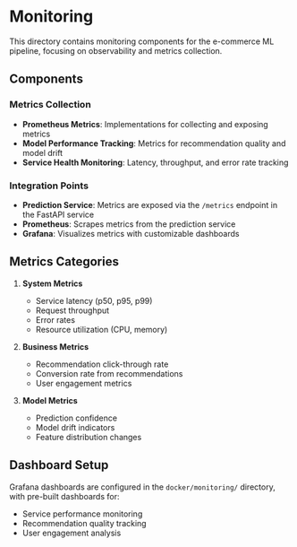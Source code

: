 # Monitoring

This directory contains monitoring components for the e-commerce ML pipeline, focusing on observability and metrics collection.

## Components

### Metrics Collection

- **Prometheus Metrics**: Implementations for collecting and exposing metrics
- **Model Performance Tracking**: Metrics for recommendation quality and model drift
- **Service Health Monitoring**: Latency, throughput, and error rate tracking

### Integration Points

- **Prediction Service**: Metrics are exposed via the `/metrics` endpoint in the FastAPI service
- **Prometheus**: Scrapes metrics from the prediction service
- **Grafana**: Visualizes metrics with customizable dashboards

## Metrics Categories

1. **System Metrics**
   - Service latency (p50, p95, p99)
   - Request throughput
   - Error rates
   - Resource utilization (CPU, memory)

2. **Business Metrics**
   - Recommendation click-through rate
   - Conversion rate from recommendations
   - User engagement metrics

3. **Model Metrics**
   - Prediction confidence
   - Model drift indicators
   - Feature distribution changes

## Dashboard Setup

Grafana dashboards are configured in the `docker/monitoring/` directory, with pre-built dashboards for:
- Service performance monitoring
- Recommendation quality tracking
- User engagement analysis
